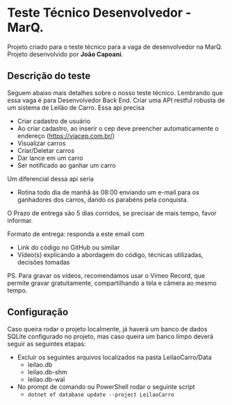 # Teste Técnico Desenvolvedor - MarQ.
Projeto criado para o teste técnico para a vaga de desenvolvedor na MarQ.
Projeto desenvolvido por **João Capoani**.

## Descrição do teste
Seguem abaixo mais detalhes sobre o nosso teste técnico.
Lembrando que essa vaga é para Desenvolvedor Back End.
Criar uma API restful robusta de um sistema de Leilão de Carro.
Essa api precisa
- Criar cadastro de usuário
- Ao criar cadastro, ao inserir o cep deve preencher automaticamente o endereço (https://viacep.com.br/)
- Visualizar carros
- Criar/Deletar carros
- Dar lance em um carro
- Ser notificado ao ganhar um carro

Um diferencial dessa api seria
- Rotina todo dia de manhã às 08:00 enviando um e-mail para os ganhadores dos
carros, dando os parabéns pela conquista.

O Prazo de entrega são 5 dias corridos, se precisar de mais tempo, favor informar.

Formato de entrega: responda a este email com
- Link do código no GitHub ou similar
- Vídeo(s) explicando a abordagem do código, técnicas utilizadas, decisões
tomadas

PS. Para gravar os vídeos, recomendamos usar o Vimeo Record, que permite gravar
gratuitamente, compartilhando a tela e câmera ao mesmo tempo.

## Configuração
Caso queira rodar o projeto localmente, já haverá um banco de dados SQLite configurado no projeto, mas caso queira um banco limpo deverá seguir as seguintes etapas:
- Excluir os seguintes arquivos localizados na pasta LeilaoCarro/Data
  - leilao.db
  - leilao.db-shm
  - leilao.db-wal
- No prompt de comando ou PowerShell rodar o seguinte script
  - `dotnet ef database update --project LeilaoCarro`
